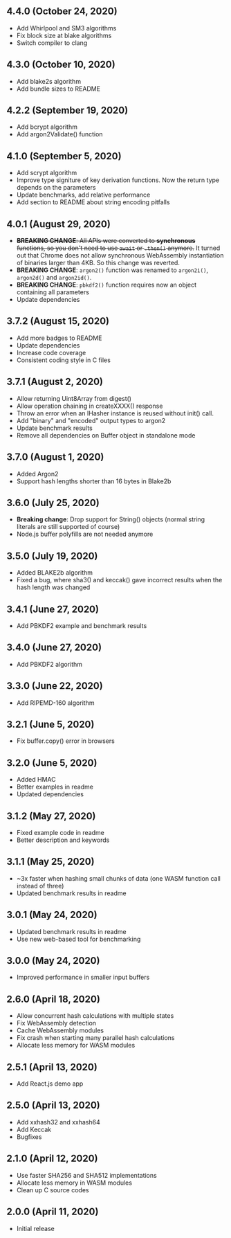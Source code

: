 ## 4.4.0 (October 24, 2020)

* Add Whirlpool and SM3 algorithms
* Fix block size at blake algorithms
* Switch compiler to clang

## 4.3.0 (October 10, 2020)

* Add blake2s algorithm
* Add bundle sizes to README

## 4.2.2 (September 19, 2020)

* Add bcrypt algorithm
* Add argon2Validate() function

## 4.1.0 (September 5, 2020)

* Add scrypt algorithm
* Improve type signiture of key derivation functions. Now the return type depends on the parameters
* Update benchmarks, add relative performance
* Add section to README about string encoding pitfalls

## 4.0.1 (August 29, 2020)

* ~~**BREAKING CHANGE**: All APIs were converted to **synchronous** functions, so you don't need to use `await` or `.then()` anymore.~~ It turned out that Chrome does not allow synchronous WebAssembly instantiation of binaries larger than 4KB. So this change was reverted.
* **BREAKING CHANGE**: `argon2()` function was renamed to `argon2i()`, `argon2d()` and `argon2id()`.
* **BREAKING CHANGE**: `pbkdf2()` function requires now an object containing all parameters
* Update dependencies

## 3.7.2 (August 15, 2020)

* Add more badges to README
* Update dependencies
* Increase code coverage
* Consistent coding style in C files

## 3.7.1 (August 2, 2020)

* Allow returning Uint8Array from digest()
* Allow operation chaining in createXXXX() response
* Throw an error when an IHasher instance is reused without init() call.
* Add "binary" and "encoded" output types to argon2
* Update benchmark results
* Remove all dependencies on Buffer object in standalone mode

## 3.7.0 (August 1, 2020)

* Added Argon2
* Support hash lengths shorter than 16 bytes in Blake2b

## 3.6.0 (July 25, 2020)

* **Breaking change**: Drop support for String() objects (normal string literals are still supported of course)
* Node.js buffer polyfills are not needed anymore

## 3.5.0 (July 19, 2020)

* Added BLAKE2b algorithm
* Fixed a bug, where sha3() and keccak() gave incorrect results when the hash length was changed

## 3.4.1 (June 27, 2020)

* Add PBKDF2 example and benchmark results

## 3.4.0 (June 27, 2020)

* Add PBKDF2 algorithm

## 3.3.0 (June 22, 2020)

* Add RIPEMD-160 algorithm

## 3.2.1 (June 5, 2020)

* Fix buffer.copy() error in browsers

## 3.2.0 (June 5, 2020)

* Added HMAC
* Better examples in readme
* Updated dependencies

## 3.1.2 (May 27, 2020)

* Fixed example code in readme
* Better description and keywords

## 3.1.1 (May 25, 2020)

* ~3x faster when hashing small chunks of data (one WASM function call instead of three)
* Updated benchmark results in readme

## 3.0.1 (May 24, 2020)

* Updated benchmark results in readme
* Use new web-based tool for benchmarking

## 3.0.0 (May 24, 2020)

* Improved performance in smaller input buffers

## 2.6.0 (April 18, 2020)

* Allow concurrent hash calculations with multiple states
* Fix WebAssembly detection
* Cache WebAssembly modules
* Fix crash when starting many parallel hash calculations
* Allocate less memory for WASM modules

## 2.5.1 (April 13, 2020)

* Add React.js demo app

## 2.5.0 (April 13, 2020)

* Add xxhash32 and xxhash64
* Add Keccak
* Bugfixes

## 2.1.0 (April 12, 2020)

* Use faster SHA256 and SHA512 implementations
* Allocate less memory in WASM modules
* Clean up C source codes

## 2.0.0 (April 11, 2020)

* Initial release
